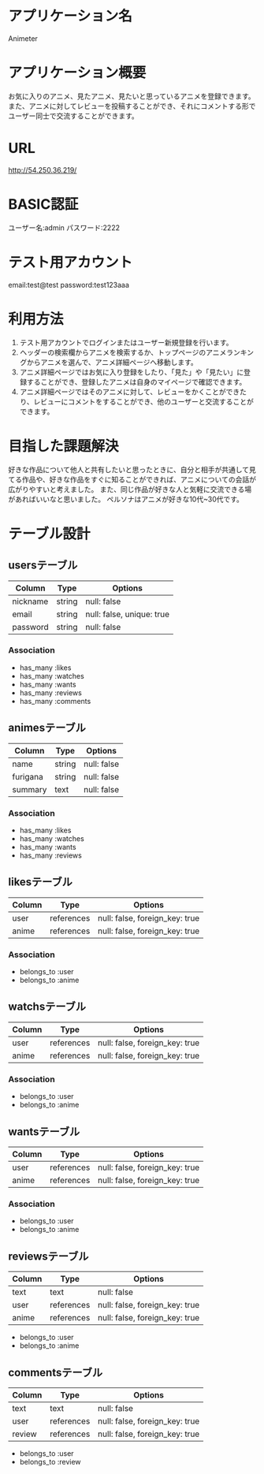# アプリケーション名
Animeter

# アプリケーション概要
お気に入りのアニメ、見たアニメ、見たいと思っているアニメを登録できます。
また、アニメに対してレビューを投稿することができ、それにコメントする形でユーザー同士で交流することができます。

# URL
http://54.250.36.219/

# BASIC認証
ユーザー名:admin
パスワード:2222

# テスト用アカウント
email:test@test
password:test123aaa

# 利用方法
1. テスト用アカウントでログインまたはユーザー新規登録を行います。
2. ヘッダーの検索欄からアニメを検索するか、トップページのアニメランキングからアニメを選んで、アニメ詳細ページへ移動します。
3. アニメ詳細ページではお気に入り登録をしたり、「見た」や「見たい」に登録することができ、登録したアニメは自身のマイページで確認できます。
4. アニメ詳細ページではそのアニメに対して、レビューをかくことができたり、レビューにコメントをすることができ、他のユーザーと交流することができます。

# 目指した課題解決
好きな作品について他人と共有したいと思ったときに、自分と相手が共通して見てる作品や、好きな作品をすぐに知ることができれば、アニメについての会話が広がりやすいと考えました。
また、同じ作品が好きな人と気軽に交流できる場があればいいなと思いました。
ペルソナはアニメが好きな10代~30代です。

# テーブル設計

## usersテーブル
| Column          | Type   | Options                   |
| --------------- | ------ | ------------------------- |
| nickname        | string | null: false               |
| email           | string | null: false, unique: true |
| password        | string | null: false               |

### Association

- has_many :likes
- has_many :watches
- has_many :wants
- has_many :reviews
- has_many :comments

## animesテーブル

| Column   | Type   | Options     |
| -------- | ------ | ----------- |
| name     | string | null: false |
| furigana | string | null: false |
| summary  | text   | null: false |

### Association

- has_many :likes
- has_many :watches
- has_many :wants
- has_many :reviews

## likesテーブル

| Column | Type       | Options                        |
| ------ | ---------- | ------------------------------ |
| user   | references | null: false, foreign_key: true |
| anime  | references | null: false, foreign_key: true |

### Association

- belongs_to :user
- belongs_to :anime

## watchsテーブル

| Column | Type       | Options                        |
| ------ | ---------- | ------------------------------ |
| user   | references | null: false, foreign_key: true |
| anime  | references | null: false, foreign_key: true |

### Association

- belongs_to :user
- belongs_to :anime

## wantsテーブル

| Column | Type       | Options                        |
| ------ | ---------- | ------------------------------ |
| user   | references | null: false, foreign_key: true |
| anime  | references | null: false, foreign_key: true |

### Association

- belongs_to :user
- belongs_to :anime

## reviewsテーブル

| Column | Type       | Options                        |
| ------ | ---------- | ------------------------------ |
| text   | text       | null: false                    |
| user   | references | null: false, foreign_key: true |
| anime  | references | null: false, foreign_key: true |

- belongs_to :user
- belongs_to :anime

## commentsテーブル

| Column | Type       | Options                        |
| ------ | ---------- | ------------------------------ |
| text   | text       | null: false                    |
| user   | references | null: false, foreign_key: true |
| review | references | null: false, foreign_key: true |

- belongs_to :user
- belongs_to :review